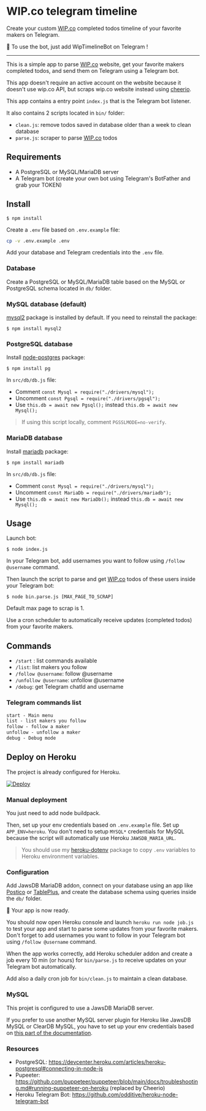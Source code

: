 # WIP.co telegram timeline

Create your custom [WIP.co](https://wip.co/) completed todos timeline of your favorite makers on Telegram.

🤖 To use the bot, just add WipTimelineBot on Telegram !

---

This is a simple app to parse [WIP.co](https://wip.co/) website, get your favorite makers completed todos, and send them on Telegram using a Telegram bot.

This app doesn't require an active account on the website because it doesn't use wip.co API, but scraps wip.co website instead using [cheerio](https://cheerio.js.org/).

This app contains a entry point `index.js` that is the Telegram bot listener.

It also contains 2 scripts located in `bin/` folder:

-   `clean.js`: remove todos saved in database older than a week to clean database
-   `parse.js`: scraper to parse [WIP.co](https://wip.co/) todos

## Requirements

-   A PostgreSQL or MySQL/MariaDB server
-   A Telegram bot (create your own bot using Telegram's BotFather and grab your TOKEN)

## Install

```
$ npm install
```

Create a `.env` file based on `.env.example` file:

```bash
cp -v .env.example .env
```

Add your database and Telegram credentials into the `.env` file.

### Database

Create a PostgreSQL or MySQL/MariaDB table based on the MySQL or PostgreSQL schema located in `db/` folder.

### MySQL database (default)

[mysql2](https://www.npmjs.com/package/mysql2) package is installed by default. If you need to reinstall the package:

```
$ npm install mysql2
```

### PostgreSQL database

Install [node-postgres](https://node-postgres.com/) package:

```
$ npm install pg
```

In `src/db/db.js` file:

* Comment `const Mysql = require("./drivers/mysql");`
* Uncomment `const Pgsql = require("./drivers/pgsql");`
* Use  `this.db = await new Pgsql();` instead `this.db = await new Mysql();`

> If using this script locally, comment `PGSSLMODE=no-verify`.

### MariaDB database

Install [mariadb](https://mariadb.com/kb/en/getting-started-with-the-nodejs-connector/) package:

```
$ npm install mariadb
```

In `src/db/db.js` file:

* Comment `const Mysql = require("./drivers/mysql");`
* Uncomment `const MariaDb = require("./drivers/mariadb");`
* Use  `this.db = await new MariaDb();` instead `this.db = await new Mysql();`

## Usage

Launch bot:

```
$ node index.js
```

In your Telegram bot, add usernames you want to follow using `/follow @username` command.

Then launch the script to parse and get [WIP.co](https://wip.co/) todos of these users inside your Telegram bot:

```
$ node bin.parse.js [MAX_PAGE_TO_SCRAP]
```

Default max page to scrap is 1.

Use a cron scheduler to automatically receive updates (completed todos) from your favorite makers.

## Commands

-   `/start` : list commands available
-   `/list`: list makers you follow
-   `/follow @username`: follow @username
-   `/unfollow @username`: unfollow @username
-   `/debug`: get Telegram chatId and username

### Telegram commands list

```txt
start - Main menu
list - list makers you follow
follow - follow a maker
unfollow - unfollow a maker
debug - Debug mode
```

## Deploy on Heroku

The project is already configured for Heroku.

[![Deploy](https://www.herokucdn.com/deploy/button.svg)](https://heroku.com/deploy)

### Manual deployment

You just need to add node buildpack.

Then, set up your env credentials based on `.env.example` file. Set up `APP_ENV=heroku`. You don't need to setup `MYSQL*` credentials for MySQL because the script will automatically use Heroku `JAWSDB_MARIA_URL`.

> You should use my [heroku-dotenv](https://github.com/cba85/heroku-dotenv) package to copy `.env` variables to Heroku environment variables.

### Configuration

Add JawsDB MariaDB addon, connect on your database using an app like [Postico](https://eggerapps.at/postico/) or [TablePlus](https://tableplus.com/), and create the database schema using queries inside the `db/` folder.

🚀 Your app is now ready.

You should now open Heroku console and launch `heroku run node job.js` to test your app and start to parse some updates from your favorite makers. Don't forget to add usernames you want to follow in your Telegram bot using `/follow @username` command.

When the app works correctly, add Heroku scheduler addon and create a job every 10 min (or hours) for `bin/parse.js` to receive updates on your Telegram bot automatically.

Add also a daily cron job for `bin/clean.js` to maintain a clean database.

### MySQL

This projet is configured to use a JawsDB MariaDB server.

If you prefer to use another MySQL server plugin for Heroku like JawsDB MySQL or ClearDB MySQL, you have to set up your env credentials based on [this part of the documentation](#mysql-database).

### Resources

-   PostgreSQL: https://devcenter.heroku.com/articles/heroku-postgresql#connecting-in-node-js
-   Pupeeter: https://github.com/puppeteer/puppeteer/blob/main/docs/troubleshooting.md#running-puppeteer-on-heroku (replaced by Cheerio)
-   Heroku Telegram Bot: https://github.com/odditive/heroku-node-telegram-bot
